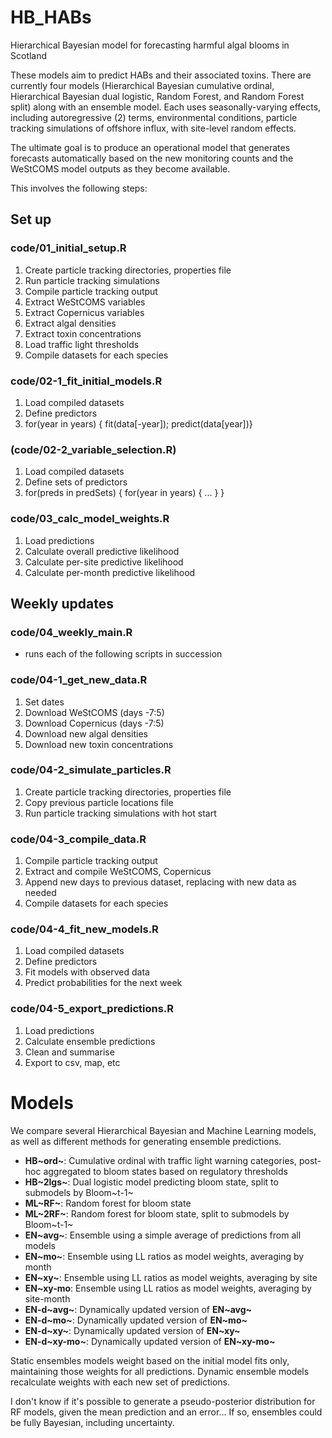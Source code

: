 # HB_HABs
Hierarchical Bayesian model for forecasting harmful algal blooms in Scotland

These models aim to predict HABs and their associated toxins. There are currently four models (Hierarchical Bayesian cumulative ordinal, Hierarchical Bayesian dual logistic, Random Forest, and Random Forest split) along with an ensemble model. Each uses seasonally-varying effects, including autoregressive (2) terms, environmental conditions, particle tracking simulations of offshore influx, with site-level random effects. 

The ultimate goal is to produce an operational model that generates forecasts automatically based on the new monitoring counts and the WeStCOMS model outputs as they become available.

This involves the following steps:

## Set up
### code/01_initial_setup.R
  1. Create particle tracking directories, properties file
  2. Run particle tracking simulations
  3. Compile particle tracking output
  4. Extract WeStCOMS variables
  5. Extract Copernicus variables
  6. Extract algal densities
  7. Extract toxin concentrations
  8. Load traffic light thresholds
  9. Compile datasets for each species
### code/02-1_fit_initial_models.R
  1. Load compiled datasets
  2. Define predictors
  3. for(year in years) { fit(data[-year]); predict(data[year])}
### (code/02-2_variable_selection.R)
  1. Load compiled datasets
  2. Define sets of predictors
  3. for(preds in predSets) { for(year in years) { ... } }
### code/03_calc_model_weights.R
  1. Load predictions
  2. Calculate overall predictive likelihood
  3. Calculate per-site predictive likelihood
  4. Calculate per-month predictive likelihood

## Weekly updates
### code/04_weekly_main.R
  - runs each of the following scripts in succession
### code/04-1_get_new_data.R
  1. Set dates
  2. Download WeStCOMS (days -7:5)
  3. Download Copernicus (days -7:5)
  4. Download new algal densities
  5. Download new toxin concentrations
### code/04-2_simulate_particles.R
  1. Create particle tracking directories, properties file
  2. Copy previous particle locations file
  3. Run particle tracking simulations with hot start
### code/04-3_compile_data.R
  1. Compile particle tracking output
  2. Extract and compile WeStCOMS, Copernicus
  3. Append new days to previous dataset, replacing with new data as needed
  4. Compile datasets for each species
### code/04-4_fit_new_models.R
  1. Load compiled datasets
  2. Define predictors
  3. Fit models with observed data
  4. Predict probabilities for the next week
### code/04-5_export_predictions.R
  1. Load predictions
  2. Calculate ensemble predictions
  3. Clean and summarise
  4. Export to csv, map, etc 


# Models
We compare several Hierarchical Bayesian and Machine Learning models, as well as different methods for generating ensemble predictions.

  - **HB~ord~**: Cumulative ordinal with traffic light warning categories, post-hoc aggregated to bloom states based on regulatory thresholds  
  - **HB~2lgs~**: Dual logistic model predicting bloom state, split to submodels by Bloom~t-1~  
  - **ML~RF~**: Random forest for bloom state  
  - **ML~2RF~**: Random forest for bloom state, split to submodels by Bloom~t-1~  
  - **EN~avg~**: Ensemble using a simple average of predictions from all models
  - **EN~mo~**: Ensemble using LL ratios as model weights, averaging by month  
  - **EN~xy~**: Ensemble using LL ratios as model weights, averaging by site  
  - **EN~xy-mo**: Ensemble using LL ratios as model weights, averaging by site-month  
  - **EN-d~avg~**: Dynamically updated version of **EN~avg~**  
  - **EN-d~mo~**: Dynamically updated version of **EN~mo~**  
  - **EN-d~xy~**: Dynamically updated version of **EN~xy~**  
  - **EN-d~xy-mo~**: Dynamically updated version of **EN~xy-mo~**  
  
Static ensembles models weight based on the initial model fits only, maintaining those weights for all predictions. Dynamic ensemble models recalculate weights with each new set of predictions.  

I don't know if it's possible to generate a pseudo-posterior distribution for RF models, given the mean prediction and an error... If so, ensembles could be fully Bayesian, including uncertainty. 